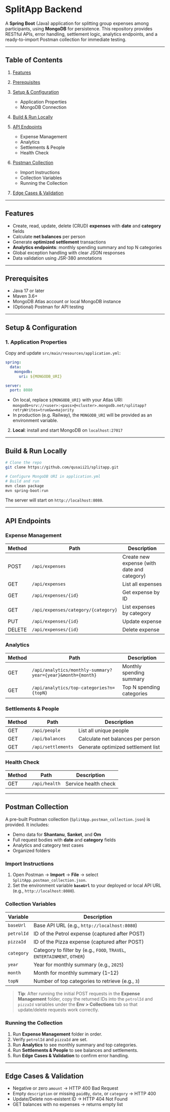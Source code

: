 # SplitApp Backend

A **Spring Boot** (Java) application for splitting group expenses among participants, using **MongoDB** for persistence. This repository provides RESTful APIs, error handling, settlement logic, analytics endpoints, and a ready-to-import Postman collection for immediate testing.

---

## Table of Contents

1. [Features](#features)
2. [Prerequisites](#prerequisites)
3. [Setup & Configuration](#setup--configuration)

   * Application Properties
   * MongoDB Connection
4. [Build & Run Locally](#build--run-locally)
5. [API Endpoints](#api-endpoints)

   * Expense Management
   * Analytics
   * Settlements & People
   * Health Check
6. [Postman Collection](#postman-collection)

   * Import Instructions
   * Collection Variables
   * Running the Collection
7. [Edge Cases & Validation](#edge-cases--validation)
---

## Features

* Create, read, update, delete (CRUD) **expenses** with **date** and **category** fields
* Calculate **net balances** per person
* Generate **optimized settlement** transactions
* **Analytics endpoints**: monthly spending summary and top N categories
* Global exception handling with clear JSON responses
* Data validation using JSR-380 annotations

---

## Prerequisites

* Java 17 or later
* Maven 3.6+
* MongoDB Atlas account or local MongoDB instance
* (Optional) Postman for API testing

---

## Setup & Configuration

### 1. Application Properties

Copy and update `src/main/resources/application.yml`:

```yaml
spring:
  data:
    mongodb:
      uri: ${MONGODB_URI}

server:
  port: 8080
```

* On local, replace `${MONGODB_URI}` with your Atlas URI:
  `mongodb+srv://<user>:<pass>@<cluster>.mongodb.net/splitapp?retryWrites=true&w=majority`
* In production (e.g. Railway), the `MONGODB_URI` will be provided as an environment variable.


2. **Local**: install and start MongoDB on `localhost:27017`

---

## Build & Run Locally

```bash
# Clone the repo
git clone https://github.com/qusaii21/splitapp.git

# Configure MongoDB URI in application.yml
# Build and run
mvn clean package
mvn spring-boot:run
```

The server will start on `http://localhost:8080`.

---

## API Endpoints

### Expense Management

| Method | Path                                | Description                                 |
| ------ | ----------------------------------- | ------------------------------------------- |
| POST   | `/api/expenses`                     | Create new expense (with date and category) |
| GET    | `/api/expenses`                     | List all expenses                           |
| GET    | `/api/expenses/{id}`                | Get expense by ID                           |
| GET    | `/api/expenses/category/{category}` | List expenses by category                   |
| PUT    | `/api/expenses/{id}`                | Update expense                              |
| DELETE | `/api/expenses/{id}`                | Delete expense                              |

### Analytics

| Method | Path                                                       | Description               |
| ------ | ---------------------------------------------------------- | ------------------------- |
| GET    | `/api/analytics/monthly-summary?year={year}&month={month}` | Monthly spending summary  |
| GET    | `/api/analytics/top-categories?n={topN}`                   | Top N spending categories |

### Settlements & People

| Method | Path               | Description                        |
| ------ | ------------------ | ---------------------------------- |
| GET    | `/api/people`      | List all unique people             |
| GET    | `/api/balances`    | Calculate net balances per person  |
| GET    | `/api/settlements` | Generate optimized settlement list |

### Health Check

| Method | Path          | Description          |
| ------ | ------------- | -------------------- |
| GET    | `/api/health` | Service health check |

---

## Postman Collection

A pre-built Postman collection (`SplitApp.postman_collection.json`) is provided. It includes:

* Demo data for **Shantanu**, **Sanket**, and **Om**
* Full request bodies with **date** and **category** fields
* Analytics and category test cases
* Organized folders

### Import Instructions

1. Open Postman → **Import** → **File** → select `SplitApp.postman_collection.json`.
2. Set the environment variable **`baseUrl`** to your deployed or local API URL (e.g., `http://localhost:8080`).

### Collection Variables

| Variable   | Description                                                              |
| ---------- | ------------------------------------------------------------------------ |
| `baseUrl`  | Base API URL (e.g., `http://localhost:8080`)                             |
| `petrolId` | ID of the Petrol expense (captured after POST)                           |
| `pizzaId`  | ID of the Pizza expense (captured after POST)                            |
| `category` | Category to filter by (e.g., `FOOD`, `TRAVEL`, `ENTERTAINMENT`, `OTHER`) |
| `year`     | Year for monthly summary (e.g., `2025`)                                  |
| `month`    | Month for monthly summary (1–12)                                         |
| `topN`     | Number of top categories to retrieve (e.g., `3`)                         |

> **Tip**: After running the initial POST requests in the **Expense Management** folder, copy the returned IDs into the `petrolId` and `pizzaId` variables under the **Env > Collections** tab so that update/delete requests work correctly.

### Running the Collection

1. Run **Expense Management** folder in order.
2. Verify `petrolId` and `pizzaId` are set.
3. Run **Analytics** to see monthly summary and top categories.
4. Run **Settlements & People** to see balances and settlements.
5. Run **Edge Cases & Validation** to confirm error handling.

---

## Edge Cases & Validation

* Negative or zero `amount` → HTTP 400 Bad Request
* Empty `description` or missing `paidBy`, `date`, or `category` → HTTP 400
* Update/Delete non-existent ID → HTTP 404 Not Found
* GET balances with no expenses → returns empty list



